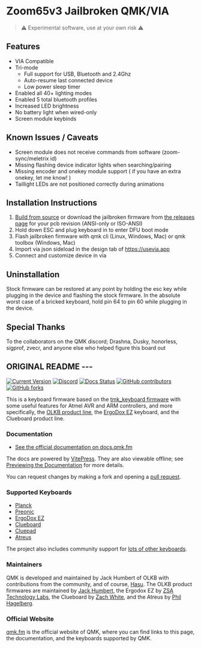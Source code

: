 # Zoom65v3 Jailbroken QMK/VIA

> :warning: Experimental software, use at your own risk :warning:

## Features

- VIA Compatible
- Tri-mode
  - Full support for USB, Bluetooth and 2.4Ghz
  - Auto-resume last connected device
  - Low power sleep timer
- Enabled all 40+ lighting modes
- Enabled 5 total bluetooth profiles
- Increased LED brightness
- No battery light when wired-only
- Screen module keybinds

## Known Issues / Caveats

- Screen module does not receive commands from software (zoom-sync/meletrix id)
- Missing flashing device indicator lights when searching/pairing
- Missing encoder and onekey module support ( if you have an extra onekey, let me know! )
- Taillight LEDs are not positioned correctly during animations

## Installation Instructions

1. [Build from source](keyboards/meletrix/zoom65_v3) or download the jailbroken firmware from [the releases page](https://github.com/ozwaldorf/qmk_firmware/releases/latest) for your pcb revision (ANSI-only or ISO-ANSI)
2. Hold down ESC and plug keyboard in to enter DFU boot mode
3. Flash jailbroken firmware with qmk cli (Linux, Windows, Mac) or qmk toolbox (Windows, Mac)
4. Import via json sideload in the design tab of https://usevia.app
5. Connect and customize device in via

## Uninstallation

Stock firmware can be restored at any point by holding the esc key while plugging in the device and flashing the stock firmware. In the absolute worst case of a bricked keyboard, hold pin 64 to pin 60 while plugging in the device.

## Special Thanks

To the collaborators on the QMK discord; Drashna, Dusky, honorless, sigprof, zvecr, and anyone else who helped figure this board out

## ORIGINAL README ---

[![Current Version](https://img.shields.io/github/tag/qmk/qmk_firmware.svg)](https://github.com/qmk/qmk_firmware/tags)
[![Discord](https://img.shields.io/discord/440868230475677696.svg)](https://discord.gg/qmk)
[![Docs Status](https://img.shields.io/badge/docs-ready-orange.svg)](https://docs.qmk.fm)
[![GitHub contributors](https://img.shields.io/github/contributors/qmk/qmk_firmware.svg)](https://github.com/qmk/qmk_firmware/pulse/monthly)
[![GitHub forks](https://img.shields.io/github/forks/qmk/qmk_firmware.svg?style=social&label=Fork)](https://github.com/qmk/qmk_firmware/)

This is a keyboard firmware based on the [tmk\_keyboard firmware](https://github.com/tmk/tmk_keyboard) with some useful features for Atmel AVR and ARM controllers, and more specifically, the [OLKB product line](https://olkb.com), the [ErgoDox EZ](https://ergodox-ez.com) keyboard, and the Clueboard product line.

### Documentation

* [See the official documentation on docs.qmk.fm](https://docs.qmk.fm)

The docs are powered by [VitePress](https://vitepress.dev/). They are also viewable offline; see [Previewing the Documentation](https://docs.qmk.fm/#/contributing?id=previewing-the-documentation) for more details.

You can request changes by making a fork and opening a [pull request](https://github.com/qmk/qmk_firmware/pulls).

### Supported Keyboards

* [Planck](/keyboards/planck/)
* [Preonic](/keyboards/preonic/)
* [ErgoDox EZ](/keyboards/ergodox_ez/)
* [Clueboard](/keyboards/clueboard/)
* [Cluepad](/keyboards/clueboard/17/)
* [Atreus](/keyboards/atreus/)

The project also includes community support for [lots of other keyboards](/keyboards/).

### Maintainers

QMK is developed and maintained by Jack Humbert of OLKB with contributions from the community, and of course, [Hasu](https://github.com/tmk). The OLKB product firmwares are maintained by [Jack Humbert](https://github.com/jackhumbert), the Ergodox EZ by [ZSA Technology Labs](https://github.com/zsa), the Clueboard by [Zach White](https://github.com/skullydazed), and the Atreus by [Phil Hagelberg](https://github.com/technomancy).

### Official Website

[qmk.fm](https://qmk.m) is the official website of QMK, where you can find links to this page, the documentation, and the keyboards supported by QMK.
